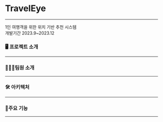# TravelEye
---  
1인 여행객을 위한 위치 기반 추천 시스템  
개발기간 2023.9~2023.12  

### 🖥️ 프로젝트 소개
---  

### 🧑‍🤝‍🧑팀원 소개
----

### 🛠 아키텍처
----
### 📌주요 기능
----
